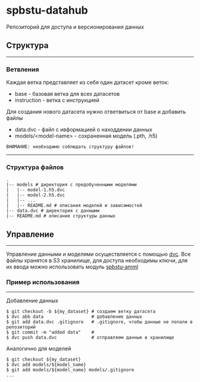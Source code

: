 # spbstu-datahub

Репозиторий для доступа и версионирования данных


## Структура 
---

### Ветвления

Каждая ветка представляет из себя один датасет кроме веток:

+ base - базовая ветка для всех датасетов
+ instruction - ветка с инструкцией

Для создания нового датасета нужно ответвиться от base и добавить файлы 
+ data.dvc - файл с ивформацией о находдении данных
+ models/\<model-name> - сохраненная модель (.pth, .h5)


`ВНИМАНИЕ: необходимо соблюдать структуру файлов!`

---
### Структура файлов    

    .
    |-- models # директория с предобученными моделями
    |   |-- model-1.h5.dvc
    |   |-- model-2.h5.dvc
    |   |-- ...
    |   |-- README.md # описания моделей и зависимостей
    |-- data.dvc # директория с данными
    |-- README.md # описание структуры данных 

## Управление
---
Управление данными и моделями осуществляется с помощью [dvc](https://dvc.org/doc). Все файлы хранятся в S3 хранилище, для доступа необходимы ключи, для их ввода можно использовать модуль [spbstu-amml](https://github.com/Nika-Keks/spbstu-amml.git)

### Пример использования
---
Добавление данных
```console
$ git checkout -b ${my_dataset} # создаем ветку датасета
$ dvc abb data                  # добавление данных
$ git add data.dvc .gitignore   # .gitignore, чтобы данные не попали в репозиторий
$ git commit -m "added data"    # 
$ dvc push data.dvc             # отправляем данные в хранилище
```
Аналогично для моделей
```console
$ git checkout ${my_dataset}
$ dvc add models/${model_name}
$ git add models/${model_name} models/.gitignore
...
```